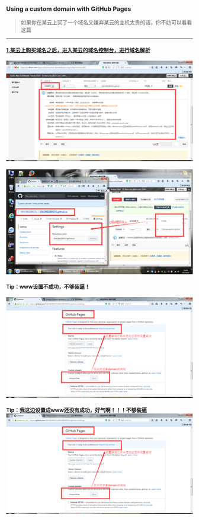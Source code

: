 ### Using a custom domain with GitHub Pages

> 如果你在某云上买了一个域名又嫌弃某云的主机太贵的话，你不妨可以看看这篇

---

#### [1.某云上购买域名之后，进入某云的域名控制台，进行域名解析](/ )

![](/assets/Pages_01.png)

#### ![](/assets/Pages_03.png)

#### Tip：www设置不成功，不够装逼！

#### ![](/assets/Pages_04.png)

#### Tip：我这边设置成www还没有成功，好气啊！！！不够装逼![](/assets/Pages_04.png)



